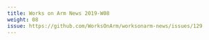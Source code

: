```yaml
---
title: Works on Arm News 2019-W08
weight: 08
issue: https://github.com/WorksOnArm/worksonarm-news/issues/129
---
```


